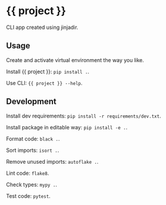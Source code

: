 # {{ project }}

CLI app created using jinjadir.

## Usage

Create and activate virtual environment the way you like.

Install {{ project }}: `pip install .`.

Use CLI: `{{ project }} --help`.

## Development

Install dev requirements: `pip install -r requirements/dev.txt`.

Install package in editable way: `pip install -e .`.

Format code: `black .`.

Sort imports: `isort .`.

Remove unused imports: `autoflake .`.

Lint code: `flake8`.

Check types: `mypy .`.

Test code: `pytest`.
